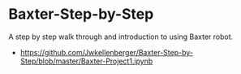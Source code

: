 # Baxter-Step-by-Step
A step by step walk through and introduction to using Baxter robot.

- https://github.com/Jwkellenberger/Baxter-Step-by-Step/blob/master/Baxter-Project1.ipynb
